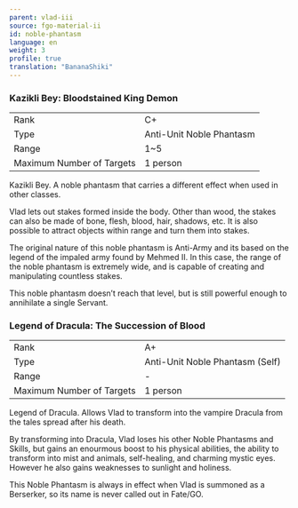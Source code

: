 ```yaml
---
parent: vlad-iii
source: fgo-material-ii
id: noble-phantasm
language: en
weight: 3
profile: true
translation: "BananaShiki"
---
```


### Kazikli Bey: Bloodstained King Demon

<table>
  <tr><td>Rank</td><td>C+</td></tr>
  <tr><td>Type</td><td>Anti-Unit Noble Phantasm</td></tr>
  <tr><td>Range</td><td>1~5</td></tr>
  <tr><td>Maximum Number of Targets</td><td>1 person</td></tr>
</table>

Kazikli Bey. A noble phantasm that carries a different effect when used in other classes.

Vlad lets out stakes formed inside the body. Other than wood, the stakes can also be made of bone, flesh, blood, hair, shadows, etc. It is also possible to attract objects within range and turn them into stakes.

The original nature of this noble phantasm is Anti-Army and its based on the legend of the impaled army found by Mehmed II. In this case, the range of the noble phantasm is extremely wide, and is capable of creating and manipulating countless stakes.

This noble phantasm doesn’t reach that level, but is still powerful enough to annihilate a single Servant.

### Legend of Dracula: The Succession of Blood

<table>
  <tr><td>Rank</td><td>A+</td></tr>
  <tr><td>Type</td><td>Anti-Unit Noble Phantasm (Self)</td></tr>
  <tr><td>Range</td><td>-</td></tr>
  <tr><td>Maximum Number of Targets</td><td>1 person</td></tr>
</table>

Legend of Dracula. Allows Vlad to transform into the vampire Dracula from the tales spread after his death.

By transforming into Dracula, Vlad loses his other Noble Phantasms and Skills, but gains an enourmous boost to his physical abilities, the ability to transform into mist and animals, self-healing, and charming mystic eyes. However he also gains weaknesses to sunlight and holiness.

This Noble Phantasm is always in effect when Vlad is summoned as a Berserker, so its name is never called out in Fate/GO.
